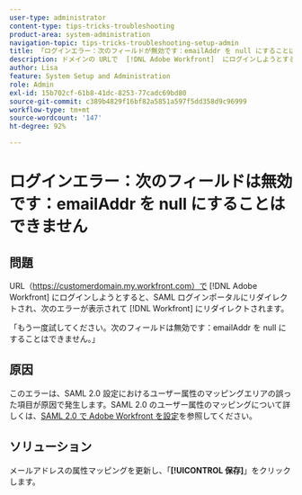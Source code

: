 ```yaml
---
user-type: administrator
content-type: tips-tricks-troubleshooting
product-area: system-administration
navigation-topic: tips-tricks-troubleshooting-setup-admin
title: 「ログインエラー：次のフィールドが無効です：emailAddr を null にすることはできません」
description: ドメインの URLで  [!DNL Adobe Workfront]  にログインしようとすると、SAML ログインポータルにリダイレクトされ、 [!DNL Workfront]  にリダイレクトされて、emailAddr フィールドを null にすることはできないというエラーが表示されます。
author: Lisa
feature: System Setup and Administration
role: Admin
exl-id: 15b702cf-61b8-41dc-8253-77cadc69bd80
source-git-commit: c389b4829f16bf82a5851a597f5dd358d9c96999
workflow-type: tm+mt
source-wordcount: '147'
ht-degree: 92%

---
```


# ログインエラー：次のフィールドは無効です：emailAddr を null にすることはできません

## 問題

URL（https://customerdomain.my.workfront.com）で [!DNL Adobe Workfront] にログインしようとすると、SAML ログインポータルにリダイレクトされ、次のエラーが表示されて [!DNL Workfront] にリダイレクトされます。

「もう一度試してください。次のフィールドは無効です：emailAddr を null にすることはできません。」

## 原因

このエラーは、SAML 2.0 設定におけるユーザー属性のマッピングエリアの誤った項目が原因で発生します。SAML 2.0 のユーザー属性のマッピングについて詳しくは、[SAML 2.0 で Adobe Workfront を設定](../../administration-and-setup/add-users/single-sign-on/configure-workfront-saml-2.md)を参照してください。

## ソリューション

メールアドレスの属性マッピングを更新し、「**[!UICONTROL 保存]**」をクリックします。

